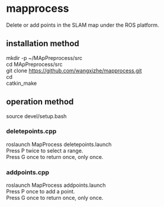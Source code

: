 # mapprocess  
Delete or add points in the SLAM map under the ROS platform.  
## installation method
mkdir -p ~/MApPreprocess/src  
cd MApPreprocess/src  
git clone https://github.com/wangxizhe/mapprocess.git  
cd  
catkin_make
## operation method  
source devel/setup.bash
### deletepoints.cpp
roslaunch MapProcess deletepoints.launch  
Press P twice to select a range.  
Press G once to return once, only once.
### addpoints.cpp  
roslaunch MapProcess addpoints.launch  
Press P once to add a point.  
Press G once to return once, only once.
